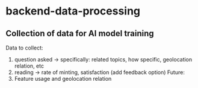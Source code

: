 # backend-data-processing
## Collection of data for AI model training 
Data to collect:
1. question asked → specifically: related topics, how specific, geolocation relation, etc
2. reading → rate of minting, satisfaction (add feedback option)
Future:
3. Feature usage and geolocation relation
